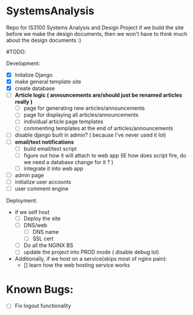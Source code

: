 # SystemsAnalysis
Repo for  IS3100 Systems Analysis and Design Project
if we build the site before we make the design documents, then we won't have to think much about the design documents :)

#TODO:

Development:
* [x] Initalize Django
* [x] make general template site
* [x] create database
* [ ] **Article logic ( announcements are/should just be renamed articles really )**
  * [ ] page for generating new articles/announcements
  * [ ] page for displaying all articles/announcements
  * [ ] individual article page templates
  * [ ] commenting templates at the end of articles/announcements
* [ ] disable django built in admin? ( because I've never used it lol)
* [ ] **email/text notifications**
  * [ ] build email/text script
  * [ ] figure out how it will attach to web app (IE how does script fire, do we need a database change for it ? )
  * [ ] integrate it into web app
* [ ] admin page
* [ ] initialize user accounts
* [ ] user comment engine

Deployment:
* if we self host
  * [ ] Deploy the site
  * [ ] DNS/web
    * [ ] DNS name
    * [ ] SSL cert  
  * [ ] Do all the NGINX BS
  * [ ] update the project into PROD mode ( disable debug lol)
* Additionally, if we host on a service(skips most of nginx pain):
  * [] learn how the web hosting service works

# Known Bugs:

* [ ] Fix logout functionality
